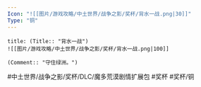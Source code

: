 ```yaml
---
Icon: "![[图片/游戏攻略/中土世界/战争之影/奖杯/背水一战.png|30]]"
Type: "铜"
---
```

```ad-common-bronze-trophy
title: (Title:: "背水一战")
![[图片/游戏攻略/中土世界/战争之影/奖杯/背水一战.png|100]]

(Comment:: "守住绿洲。")
```

#中土世界/战争之影/奖杯/DLC/魔多荒漠剧情扩展包 #奖杯 #奖杯/铜
